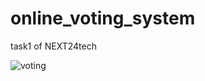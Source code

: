 # online_voting_system
 task1 of NEXT24tech
 
![voting](https://github.com/user-attachments/assets/c7e39a3b-de1f-4a13-906f-95d88ba49a8c)
